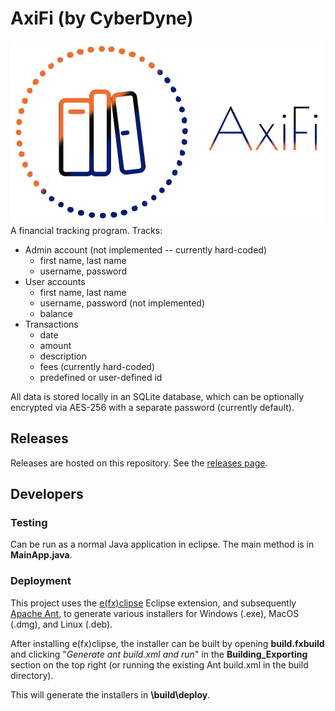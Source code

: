 # AxiFi (by CyberDyne)

![AxiFi Logo](src/resources/axifi-logo_small.png?raw=true "AxiFi")
A financial tracking program. Tracks:
- Admin account (not implemented -- currently hard-coded)
    - first name, last name
    - username, password
- User accounts
    - first name, last name
    - username, password (not implemented)
    - balance
- Transactions
    - date
    - amount
    - description
    - fees (currently hard-coded)
    - predefined or user-defined id

All data is stored locally in an SQLite database, which can be optionally encrypted via AES-256 with a separate password (currently default).

## Releases
Releases are hosted on this repository. See the [releases page](https://github.com/mccallum-sgd/AxiFi/releases).

## Developers

### Testing
Can be run as a normal Java application in eclipse. The main method is in **MainApp.java**.

### Deployment
This project uses the  [e(fx)clipse](https://www.eclipse.org/efxclipse/index.html) Eclipse extension, and subsequently [Apache Ant](https://ant.apache.org/), to generate various installers for Windows (.exe), MacOS (.dmg), and Linux (.deb).

After installing e(fx)clipse, the installer can be built by opening **build.fxbuild** and clicking "_Generate ant build.xml and run_" in the **Building_Exporting** section on the top right (or running the existing Ant build.xml in the build directory).

This will generate the installers in **\build\deploy**.
